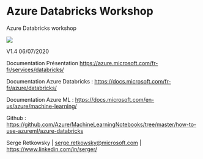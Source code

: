 # Azure Databricks Workshop
Azure Databricks workshop

<img src="https://raw.githubusercontent.com/retkowsky/images/master/AzureDatabricksLogo.jpg"><br>

V1.4 06/07/2020


Documentation
Présentation https://azure.microsoft.com/fr-fr/services/databricks/

Documentation Azure Databricks : https://docs.microsoft.com/fr-fr/azure/databricks/

Documentation Azure ML : https://docs.microsoft.com/en-us/azure/machine-learning/

Github : https://github.com/Azure/MachineLearningNotebooks/tree/master/how-to-use-azureml/azure-databricks

Serge Retkowsky | serge.retkowsky@microsoft.com | https://www.linkedin.com/in/serger/


